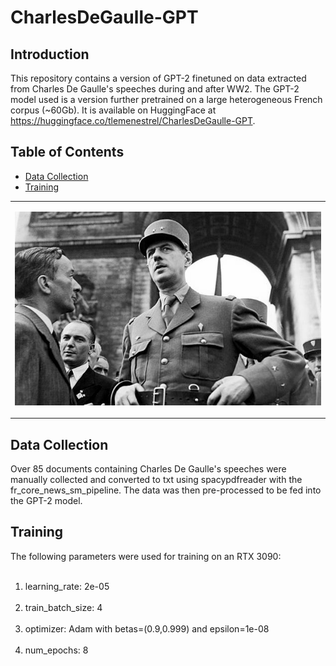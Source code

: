 # CharlesDeGaulle-GPT

## Introduction

This repository contains a version of GPT-2 finetuned on data extracted from Charles De Gaulle's speeches during and after WW2. The GPT-2 model used is a version further pretrained on a large heterogeneous French corpus (~60Gb). It is available on HuggingFace at https://huggingface.co/tlemenestrel/CharlesDeGaulle-GPT.
    
## Table of Contents

- [Data Collection](#Data-Collection)
- [Training](#Training)

<table>
<tr>
<td>
  
<p align="center">
<img src="https://github.com/tlemenestrel/CharlesDeGaulle-GPT/blob/main/data/cdg.png" width="700">
</p>

</td>
</tr>
</table>

## Data Collection

Over 85 documents containing Charles De Gaulle's speeches were manually collected and converted to txt using spacypdfreader with the fr_core_news_sm_pipeline. The data was then pre-processed to be fed into the GPT-2 model.

## Training

The following parameters were used for training on an RTX 3090:

<ol>
  <li>learning_rate: 2e-05</li>
  <li>train_batch_size: 4</li>
  <li>optimizer: Adam with betas=(0.9,0.999) and epsilon=1e-08</li>
  <li>num_epochs: 8</li>
</ol> 
